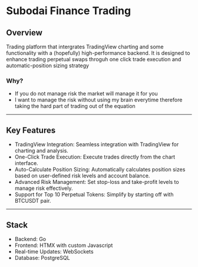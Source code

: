 
# Subodai Finance Trading

## Overview 

Trading platform that intergrates TradingView charting and some functionality with a (hopefully) high-performance backend. It is designed to enhance trading perpetual swaps throguh one click trade execution and automatic-position sizing strategy

### Why?

- If you do not manage risk the market will manage it for you
- I want to manage the risk without using my brain everytime therefore taking the hard part of trading out of the equation 

---
## Key Features

- TradingView Integration: Seamless integration with TradingView for charting and analysis.
- One-Click Trade Execution: Execute trades directly from the chart interface.
- Auto-Calculate Position Sizing: Automatically calculates position sizes based on user-defined risk levels and account balance.
- Advanced Risk Management: Set stop-loss and take-profit levels to manage risk effectively.
- Support for Top 10 Perpetual Tokens: Simplify by starting off with BTCUSDT pair.
---

## Stack

- Backend: Go
- Frontend: HTMX with custom Javascript
- Real-time Updates: WebSockets
- Database: PostgreSQL


